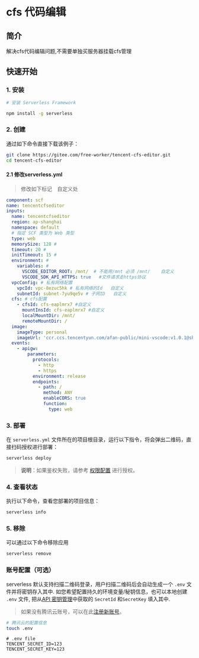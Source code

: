 # cfs 代码编辑


## 简介

解决cfs代码编辑问题,不需要单独买服务器挂载cfs管理

## 快速开始

### 1. 安装

```bash
# 安装 Serverless Framework

npm install -g serverless
```

### 2. 创建

通过如下命令直接下载该例子：

```bash
git clone https://gitee.com/free-worker/tencent-cfs-editor.git
cd tencent-cfs-editor
```
#### 2.1 修改serverless.yml
> 修改如下标记　自定义处
``` yaml
component: scf
name: tencentcfseditor
inputs:
  name: tencentcfseditor
  region: ap-shanghai
  namespace: default
  # 指定 SCF 类型为 Web 类型
  type: web
  memorySize: 128 # 
  timeout: 20 # 
  initTimeout: 15 # 
  environment: #  
    variables: # 
      VSCODE_EDITOR_ROOT: /mnt/  # 不能用/mnt 必须 /mnt/    自定义
      VSCODE_SDK_API_HTTPS: true   #文件请求走https协议
  vpcConfig: # 私有网络配置
    vpcId: vpc-8ezuc5hk # 私有网络的Id   自定义
    subnetId: subnet-7yu9qe5v # 子网ID   自定义
  cfs: # cfs配置
    - cfsId: cfs-eaplmrx7 #自定义
      mountInsId: cfs-eaplmrx7 #自定义
      localMountDir: /mnt/
      remoteMountDir: /
  image:
    imageType: personal
    imageUrl: 'ccr.ccs.tencentyun.com/afan-public/mini-vscode:v1.0.1@sha256:9d3d15e37f9923548dfa98c921e2dd71a31087be53c127915fe16c24a72ad448' 
  events:
    - apigw:
        parameters:
          protocols:
            - http
            - https
          environment: release
          endpoints:
            - path: /
              method: ANY
              enableCORS: true
              function:
                type: web
```


### 3. 部署

在 `serverless.yml` 文件所在的项目根目录，运行以下指令，将会弹出二维码，直接扫码授权进行部署：

```bash
serverless deploy
```

> **说明**：如果鉴权失败，请参考 [权限配置](https://cloud.tencent.com/document/product/1154/43006) 进行授权。

### 4. 查看状态

执行以下命令，查看您部署的项目信息：

```bash
serverless info
```

### 5. 移除

可以通过以下命令移除应用

```bash
serverless remove
```

### 账号配置（可选）

serverless 默认支持扫描二维码登录，用户扫描二维码后会自动生成一个 `.env` 文件并将密钥存入其中.
如您希望配置持久的环境变量/秘钥信息，也可以本地创建 `.env` 文件, 
把从[API 密钥管理](https://console.cloud.tencent.com/cam/capi)中获取的 `SecretId` 和`SecretKey` 填入其中.

> 如果没有腾讯云账号，可以在此[注册新账号](https://cloud.tencent.com/register)。

```bash
# 腾讯云的配置信息
touch .env
```

```
# .env file
TENCENT_SECRET_ID=123
TENCENT_SECRET_KEY=123
```

